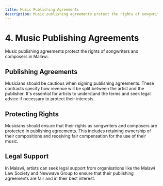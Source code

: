 ```yaml
---
title: Music Publishing Agreements
description: Music publishing agreements protect the rights of songwriters and composers in Malawi.
---
```


# 4. Music Publishing Agreements

Music publishing agreements protect the rights of songwriters and composers in Malawi.

## Publishing Agreements

Musicians should be cautious when signing publishing agreements. These contracts specify how revenue will be split between the artist and the publisher. It's essential for artists to understand the terms and seek legal advice if necessary to protect their interests.

## Protecting Rights

Musicians should ensure that their rights as songwriters and composers are protected in publishing agreements. This includes retaining ownership of their compositions and receiving fair compensation for the use of their music.

## Legal Support

In Malawi, artists can seek legal support from organisations like the Malawi Law Society and Newwave Group to ensure that their publishing agreements are fair and in their best interest.

